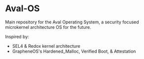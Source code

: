 # Aval-OS
Main repository for the Aval Operating System, a security focused microkernel architecture OS for the future.

Inspired by:
- SEL4 & Redox kernel architecture
- GrapheneOS's Hardened_Malloc, Verified Boot, & Attestation
